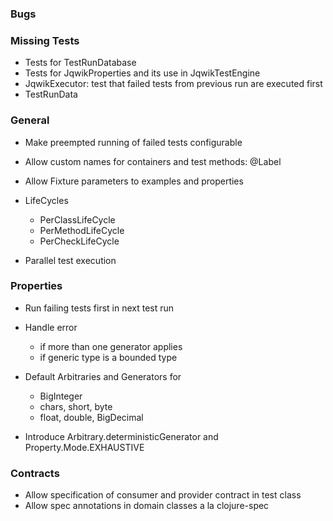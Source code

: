 ### Bugs

### Missing Tests

- Tests for TestRunDatabase
- Tests for JqwikProperties and its use in JqwikTestEngine
- JqwikExecutor: test that failed tests from previous run are executed first
- TestRunData

### General

- Make preempted running of failed tests configurable

- Allow custom names for containers and test methods: @Label

- Allow Fixture parameters to examples and properties

- LifeCycles
  - PerClassLifeCycle
  - PerMethodLifeCycle
  - PerCheckLifeCycle

- Parallel test execution

### Properties

- Run failing tests first in next test run

- Handle error 
  - if more than one generator applies
  - if generic type is a bounded type

- Default Arbitraries and Generators for
  - BigInteger
  - chars, short, byte
  - float, double, BigDecimal
  
- Introduce Arbitrary.deterministicGenerator and Property.Mode.EXHAUSTIVE

### Contracts

- Allow specification of consumer and provider contract in test class
- Allow spec annotations in domain classes a la clojure-spec
